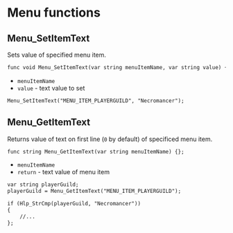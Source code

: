 # Menu functions

## Menu_SetItemText

Sets value of specified menu item.

```dae
func void Menu_SetItemText(var string menuItemName, var string value) {};
```

- `menuItemName`
- `value` - text value to set

```dae title="Example usage"
Menu_SetItemText("MENU_ITEM_PLAYERGUILD", "Necromancer");
```

## Menu_GetItemText

Returns value of text on first line (`0` by default) of specificed menu item.

```dae
func string Menu_GetItemText(var string menuItemName) {};
```

- `menuItemName`
- `return` - text value of menu item

```dae title="Example usage"
var string playerGuild;
playerGuild = Menu_GetItemText("MENU_ITEM_PLAYERGUILD");

if (Hlp_StrCmp(playerGuild, "Necromancer"))
{
    //...
};
```
